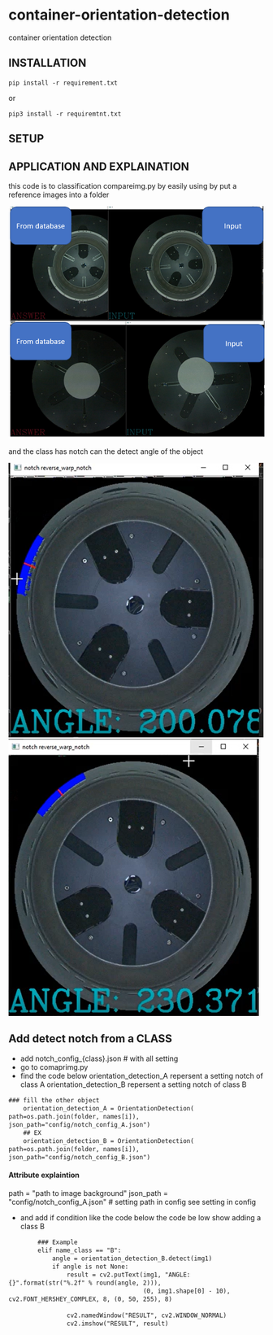 # container-orientation-detection
container orientation detection

## INSTALLATION 
```
pip install -r requirement.txt
```
or

```
pip3 install -r requiremtnt.txt
```

## SETUP 


## APPLICATION AND EXPLAINATION 
this code is to classification compareimg.py by easily using by put a reference images into a folder

![alt text](https://github.com/PudPawat/container-orientation-detection/blob/main/info_image/EX1.PNG?raw=true)


and the class has notch can the detect angle of the object

![alt text](https://github.com/PudPawat/container-orientation-detection/blob/main/info_image/EX2.PNG?raw=true)
![alt text](https://github.com/PudPawat/container-orientation-detection/blob/main/info_image/EX3.PNG?raw=true)


## Add detect notch from a CLASS

- add notch_config_{class}.json # with all setting
- go to comaprimg.py 
- find the code below
orientation_detection_A repersent a setting notch of class A
orientation_detection_B repersent a setting notch of class B

```
### fill the other object
    orientation_detection_A = OrientationDetection( path=os.path.join(folder, names[i]), json_path="config/notch_config_A.json")
    ## EX
    orientation_detection_B = OrientationDetection( path=os.path.join(folder, names[i]), json_path="config/notch_config_B.json")
```
#### Attribute explaintion 
path = "path to image background"
json_path = "config/notch_config_A.json" # setting path in config see setting in config

- and add if condition like the code below
the code be low show adding a class B 
```
        ### Example
        elif name_class == "B":
            angle = orientation_detection_B.detect(img1)
            if angle is not None:
                result = cv2.putText(img1, "ANGLE: {}".format(str("%.2f" % round(angle, 2))),
                                     (0, img1.shape[0] - 10), cv2.FONT_HERSHEY_COMPLEX, 8, (0, 50, 255), 8)

                cv2.namedWindow("RESULT", cv2.WINDOW_NORMAL)
                cv2.imshow("RESULT", result)
